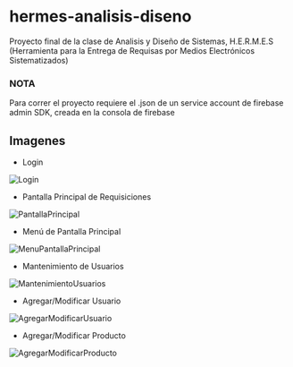 # hermes-analisis-diseno
Proyecto final de la clase de Analisis y Diseño de Sistemas, H.E.R.M.E.S (Herramienta para la Entrega de Requisas por Medios Electrónicos Sistematizados)
### NOTA
Para correr el proyecto requiere el .json de un service account de firebase admin SDK, creada en la consola de firebase

## Imagenes
* Login

![Login](https://imgur.com/BYqt4s8)

* Pantalla Principal de Requisiciones

![PantallaPrincipal](https://imgur.com/LB73d0N)

* Menú de Pantalla Principal

![MenuPantallaPrincipal](https://imgur.com/TL0PioX)

* Mantenimiento de Usuarios

![MantenimientoUsuarios](https://imgur.com/JeaUFXQ)

* Agregar/Modificar Usuario

![AgregarModificarUsuario](https://imgur.com/OHZRJMP)

* Agregar/Modificar Producto

![AgregarModificarProducto](https://imgur.com/3dlGZ6P)
